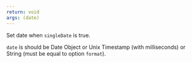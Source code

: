 ```yaml
---
return: void
args: (date)
---
```


Set date when `singleDate` is true.

`date` is should be Date Object or Unix Timestamp (with milliseconds) or String (must be equal to option `format`).